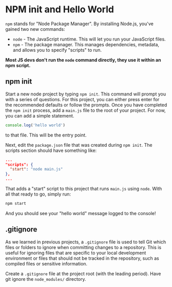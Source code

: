 # NPM init and Hello World

`npm` stands for "Node Package Manager". By installing Node.js, you've gained two new commands:

* `node` - The JavaScript runtime. This will let you run your JavaScript files.
* `npm` - The package manager. This manages dependencies, metadata, and allows you to specify "scripts" to run.

**Most JS devs don't run the `node` command directly, they use it within an npm script.**

## npm init

Start a new node project by typing `npm init`. This command will prompt you with a series of questions. For this project, you can either press enter for the recommended defaults or follow the prompts. Once you have completed the `npm init` process, add a `main.js` file to the root of your project. For now, you can add a simple statement.

```js
console.log('hello world')
```

to that file. This will be the entry point.

Next, edit the `package.json` file that was created during `npm init`. The scripts section should have something like:

```json
...
"scripts": {
  "start": "node main.js"
},
...
```

That adds a "start" script to this project that runs `main.js` using `node`. With all that ready to go, simply run:

```bash
npm start
```

And you should see your "hello world" message logged to the console!

## .gitignore

As we learned in previous projects, a `.gitignore` file is used to tell Git which files or folders to ignore when committing changes to a repository. This is useful for ignoring files that are specific to your local development environment or files that should not be tracked in the repository, such as compiled files or sensitive information.

Create a `.gitignore` file at the project root (with the leading period). Have git ignore the `node_modules/` directory.
